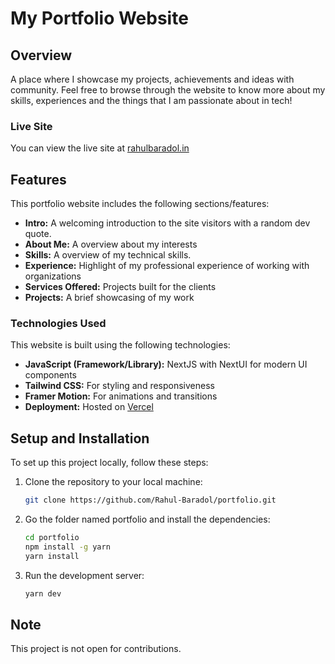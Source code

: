 # My Portfolio Website

## Overview

A place where I showcase my projects, achievements and ideas with community. Feel free to browse through the website to know more about my skills, experiences and the things that I am passionate about in tech!

### Live Site

You can view the live site at [rahulbaradol.in](https://www.rahulbaradol.in/)

## Features

This portfolio website includes the following sections/features:

- **Intro:** A welcoming introduction to the site visitors with a random dev quote.
- **About Me:** A overview about my interests
- **Skills:** A overview of my technical skills.
- **Experience:** Highlight of my professional experience of working with organizations
- **Services Offered:** Projects built for the clients
- **Projects:** A brief showcasing of my work

### Technologies Used

This website is built using the following technologies:

- **JavaScript (Framework/Library):** NextJS with NextUI for modern UI components
- **Tailwind CSS:** For styling and responsiveness
- **Framer Motion:** For animations and transitions
- **Deployment:** Hosted on [Vercel](https://vercel.com/)

## Setup and Installation

To set up this project locally, follow these steps:

1. Clone the repository to your local machine:
   ```bash
   git clone https://github.com/Rahul-Baradol/portfolio.git
   ```
2. Go the folder named portfolio and install the dependencies:
   ```bash
   cd portfolio
   npm install -g yarn
   yarn install
   ```

3. Run the development server:
   ```bash
   yarn dev
   ```

## Note
This project is not open for contributions.